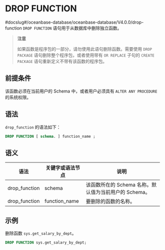 DROP FUNCTION 
==================================
#docslug#/oceanbase-database/oceanbase-database/V4.0.0/drop-function
`DROP FUNCTION` 语句用于从数据库中删除独立函数。
>**注意**
>
>如果函数是程序包的一部分，请勿使用此语句删除函数。需要使用 `DROP PACKAGE` 语句删除整个程序包，或者使用带有 `OR REPLACE` 子句的 `CREATE PACKAGE` 语句重新定义不带有该函数的程序包。

前提条件 
-------------------------

该函数必须在当前用户的 Schema 中，或者用户必须具有 `ALTER ANY PROCEDURE` 的系统权限。

语法 
-----------------------

`drop_function` 的语法如下：

```sql
DROP FUNCTION [ schema. ] function_name ;
```



语义 
-----------------------



|      语法       |   关键字或语法节点    |                 说明                 |
|---------------|---------------|------------------------------------|
| drop_function | schema        | 该函数所在的 Schema 名称。默认值为当前用户的 Schema。 |
| drop_function | function_name | 要删除的函数的名称。                         |



示例 
-----------------------

删除函数 `sys.get_salary_by_dept`。

```sql
DROP FUNCTION sys.get_salary_by_dept;
```


